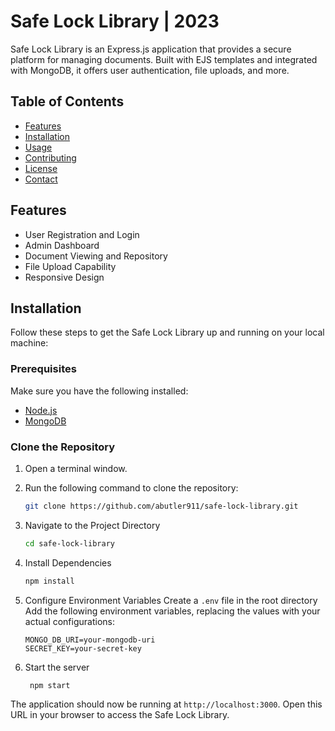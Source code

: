 # Safe Lock Library | 2023

Safe Lock Library is an Express.js application that provides a secure platform for managing documents. Built with EJS templates and integrated with MongoDB, it offers user authentication, file uploads, and more.

## Table of Contents

- [Features](#features)
- [Installation](#installation)
- [Usage](#usage)
- [Contributing](#contributing)
- [License](#license)
- [Contact](#contact)

## Features

- User Registration and Login
- Admin Dashboard
- Document Viewing and Repository
- File Upload Capability
- Responsive Design

## Installation

Follow these steps to get the Safe Lock Library up and running on your local machine:

### Prerequisites

Make sure you have the following installed:

- [Node.js](https://nodejs.org/)
- [MongoDB](https://www.mongodb.com/)

### Clone the Repository

1. Open a terminal window.
2. Run the following command to clone the repository:

   ```bash
   git clone https://github.com/abutler911/safe-lock-library.git
   ```

3. Navigate to the Project Directory
   ```bash
   cd safe-lock-library
   ```
4. Install Dependencies
   ```bash
   npm install
   ```
5. Configure Environment Variables
   Create a `.env` file in the root directory
   Add the following environment variables, replacing the values with your actual configurations:
   ```env
   MONGO_DB_URI=your-mongodb-uri
   SECRET_KEY=your-secret-key
   ```
6. Start the server
   ```bash
    npm start
The application should now be running at `http://localhost:3000`. Open this URL in your browser to access the Safe Lock Library.
